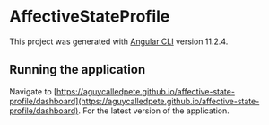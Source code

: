 # AffectiveStateProfile

This project was generated with [Angular CLI](https://github.com/angular/angular-cli) version 11.2.4.

## Running the application

 Navigate to [https://aguycalledpete.github.io/affective-state-profile/dashboard](https://aguycalledpete.github.io/affective-state-profile/dashboard). For the latest version of the application.
